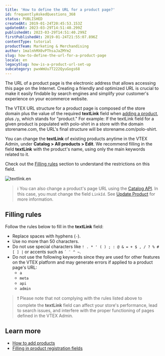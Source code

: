 ```yaml
---
title: 'How to define the URL for a product page?'
id: frequentlyAskedQuestions_368
status: PUBLISHED
createdAt: 2019-01-24T20:45:53.153Z
updatedAt: 2023-03-29T14:51:40.299Z
publishedAt: 2023-03-29T14:51:40.299Z
firstPublishedAt: 2019-01-24T21:55:07.896Z
contentType: tutorial
productTeam: Marketing & Merchandising
author: 1malnhMX0vPThsaJaZMYm2
slug: how-to-define-the-url-for-a-product-page
locale: en
legacySlug: how-is-a-product-url-set-up
subcategory: pwxWmUu7T222QyuGogs68
---
```


The URL of a product page is the electronic address that allows accessing this page on the Internet. Creating a friendly and optimized URL is crucial to make it easily findable by search engines and simplify your customer's experience on your ecommerce website.

The VTEX URL structure for a product page is composed of the store domain plus the value of the required **textLink** field when [adding a product](https://help.vtex.com/en/tutorial/adding-products--tutorials_2567), plus `/p`, which stands for "product."  For example: If the textLink field for a given product is populated with polo-shirt in a store with the domain storename.com, the URL's final structure will be storename.com/polo-shirt.

You can change the **textLink** of existing products anytime in the VTEX Admin, under **Catalog > All products > Edit**. We recommend filling in the field **textLink** with the product's name, using only the main keywords related to it.

Check out the [Filling rules](#filling-rules) section to understand the restrictions on this field.

![textlink.en](https://images.ctfassets.net/alneenqid6w5/2FDLvlMqvZNRCAiCoFNbfB/3485de69b69d5245045063e617177c70/textlink.en.png)

>ℹ️ You can also change a product's page URL using the [Catalog API](https://developers.vtex.com/docs/api-reference/catalog-api#overview). In this case, you must change the field `LinkId`. See [Update Product](https://developers.vtex.com/vtex-rest-api/reference/catalog-api-put-product) for more information.

## Filling rules

Follow the rules below to fill in the **textLink** field:

- Replace spaces with hyphens (`-`).
- Use no more than 50 characters.
- Do not use special characters like `! . * ' ( ) ; : @ & = + $ , / ? % # [ ] |` or accents such as `´ ¨ ^ ~`.
- Do not use the following keywords since they are used for other features on the VTEX platform and may generate errors if applied to a product page's URL:
    * `a`
    * `meta`
    * `api`
    * `admin`

>❗ Please note that not complying with the rules listed above to complete the **textLink** field can affect your store's performance, lead to search issues, and interfere with the proper functioning of pages defined in the VTEX Admin.

## Learn more

- [How to add products](https://help.vtex.com/en/tutorial/adding-products--tutorials_2567)
- [Filling in product registration fields](https://help.vtex.com/en/tutorial/product-registration-fields--4dYXWIK3zyS8IceKkQseke)
